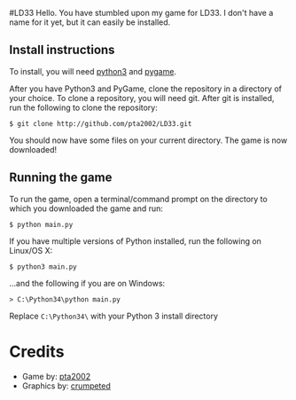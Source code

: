 #LD33
Hello. You have stumbled upon my game for LD33. I don't have a name for it yet, but it can easily be installed.
## Install instructions
To install, you will need [python3](http://python.org) and [pygame](http://pygame.org/download.shtml).

After you have Python3 and PyGame, clone the repository in a directory of your choice. To clone a repository, you will need
git. After git is installed, run the following to clone the repository:

`$ git clone http://github.com/pta2002/LD33.git`

You should now have some files on your current directory. The game is now downloaded!

## Running the game
To run the game, open a terminal/command prompt on the directory to which you downloaded the game and run:

`$ python main.py`

If you have multiple versions of Python installed, run the following on Linux/OS X:

`$ python3 main.py`

...and the following if you are on Windows:

`> C:\Python34\python main.py`

Replace `C:\Python34\` with your Python 3 install directory

# Credits
* Game by: [pta2002](http://ludumdare.com/compo/author/pta2002)
* Graphics by: [crumpeted](http://ludumdare.com/compo/author/crumpeted)
